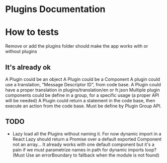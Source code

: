 # Plugins Documentation

# How to tests

Remove or add the plugins folder should make the app works with or without plugins


## It's already ok
A Plugin could be an object
A Plugin could be a Component
A plugin could use a translation, "Message Descriptor ID", from code base.
A Plugin could have a proper translation in plugins/translation/en or fr.json
Multiple plugin components could be define in a group, for a specific usage (a proper API will be needed)
A Plugin could return a statement in the code base, then execute an action from the code base. Must be define by Plugin Group API.


## TODO

* Lazy load all the Plugins without naming it. For now dynamic import in a React Lazy should return a Promise over a default exported Component not an array... 
  It already works with one default component but it's a pain if we must parametrize names in path for dynamic imports loop?
  (Must Use an errorBoundary to fallback when the module is not found)

